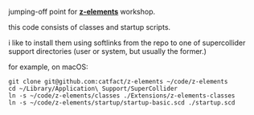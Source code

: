 jumping-off point for [**z-elements**](http://moth-object.com/workshop/z-elements/) workshop.

this code consists of classes and startup scripts.

i like to install them using softlinks from the repo to one of supercollider support directories (user or system, but usually the former.)

for example, on macOS:

```
git clone git@github.com:catfact/z-elements ~/code/z-elements
cd ~/Library/Application\ Support/SuperCollider
ln -s ~/code/z-elements/classes ./Extensions/z-elements-classes
ln -s ~/code/z-elements/startup/startup-basic.scd ./startup.scd
```

